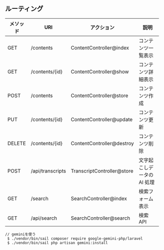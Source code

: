 ## ルーティング

| メソッド | URI              | アクション                 | 説明                       |
| -------- | ---------------- | -------------------------- | -------------------------- |
| GET      | /contents        | ContentController@index    | コンテンツ一覧表示         |
| GET      | /contents/{id}   | ContentController@show     | コンテンツ詳細表示         |
| POST     | /contents        | ContentController@store    | コンテンツ作成             |
| PUT      | /contents/{id}   | ContentController@update   | コンテンツ更新             |
| DELETE   | /contents/{id}   | ContentController@destroy  | コンテンツ削除             |
| POST     | /api/transcripts | TranscriptController@store | 文字起こしデータの AI 処理 |
| GET      | /search          | SearchController@index     | 検索フォーム表示           |
| GET      | /api/search      | SearchController@search    | 検索 API                   |

```
// geminiを使う
 $ ./vendor/bin/sail composer require google-gemini-php/laravel
 $ ./vendor/bin/sail php artisan gemini:install
```
